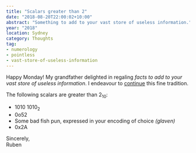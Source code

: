 ```yaml
---
title: "Scalars greater than 2"
date: "2018-08-20T22:00:02+10:00"
abstract: "Something to add to your vast store of useless information."
year: "2018"
location: Sydney
category: Thoughts
tag:
- numerology
- pointless
- vast-store-of-useless-information
---
```

Happy Monday! My grandfather delighted in regaling *facts to add to your vast store of useless information*. I endeavour to [continue] this fine tradition.

The following scalars are greater than 2<sub>10</sub>:

* 1010 1010<sub>2</sub>
* 0o52
* Some bad fish pun, expressed in your encoding of choice *(glaven)*
* 0x2A

Sincerely,  
Ruben

[continue]: https://rubenerd.com/tag/vast-store-of-useless-information/ "Tag for posts to add to your vast store of useless information"


